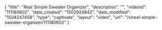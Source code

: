 {
    "title": "Real Simple Sweater Organizer",
    "description": "",
    "videoid": "111180602",
    "date_created": "1502924842",
    "date_modified": "1504247458",
    "type": "captivate",
    "layout": "video",
    "url": "\/v\/real-simple-sweater-organizer\/111180602"
}